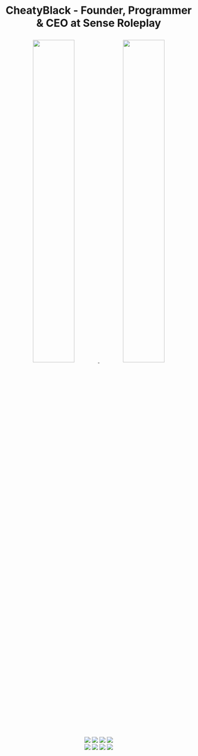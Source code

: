 # <p align="center">CheatyBlack - Founder, Programmer & CEO at Sense Roleplay</p>
  
  
  <div align="center">
  <a href="https://github.com/cheatyblack">
<img aling="left" width="47%" src="https://github-readme-stats.vercel.app/api?username=cheatyblack&show_icons=true&theme=midnight-purple&include_all_commits=true&count_private=true" />
<img aling="left" width="47%" src="https://github-readme-stats.vercel.app/api/top-langs/?username=cheatyblack&layout=compact&langs_count=7&theme=midnight-purple" />
</div>
  
  
##
 
<div align="center">
 <a href="https://www.youtube.com/channel/UCHVLwoSuRDzonW35GNimOeQ" target="_blank"><img src="https://img.shields.io/badge/YouTube-FF0000?style=for-the-badge&logo=youtube&logoColor=white" target="_blank"></a>
 	<a href="https://www.twitch.tv/cheatyblack" target="_blank"><img src="https://img.shields.io/badge/Twitch-9146FF?style=for-the-badge&logo=twitch&logoColor=white" target="_blank"></a>
 <a href="https://discord.gg/cRVXSj4bQC" target="_blank"><img src="https://img.shields.io/badge/Discord-7289DA?style=for-the-badge&logo=discord&logoColor=white" target="_blank"></a> 
  <a href = "mailto:cheatyblack@gmail.com"><img src="https://img.shields.io/badge/-Gmail-%23333?style=for-the-badge&logo=gmail&logoColor=white" target="_blank"></a>
 
</div>

<div align="center">
<a href = ""><img src="https://img.shields.io/badge/python-%230095D5.svg?&style=for-the-badge&logo=python&logoColor=white" target=""></a>
<a href = ""><img src="https://img.shields.io/badge/JavaScript-F7DF1E?style=for-the-badge&logo=javascript&logoColor=black" target=""></a>
<a href = ""><img src="https://img.shields.io/badge/Lua-2C2D72?style=for-the-badge&logo=lua&logoColor=white" target=""></a>
<a href = ""><img src="https://img.shields.io/badge/.NET-512BD4?style=for-the-badge&logo=dotnet&logoColor=white" target=""></a>

 
</div>
